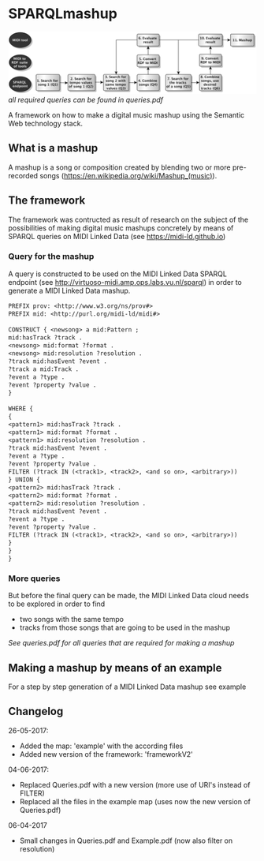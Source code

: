 # SPARQLmashup

![alt text](https://github.com/rickmeerwaldt/SPARQLmashup/blob/master/FrameworkV2.png)
<i>all required queries can be found in queries.pdf</i>

A framework on how to make a digital music mashup using the Semantic Web technology stack.

## What is a mashup
A mashup is a song or composition created by blending two or more pre-recorded songs (https://en.wikipedia.org/wiki/Mashup_(music)).

## The framework
The framework was contructed as result of research on the subject of the possibilities of making digital music mashups concretely by means of SPARQL queries on MIDI Linked Data (see https://midi-ld.github.io)

### Query for the mashup
A query is constructed to be used on the MIDI Linked Data SPARQL endpoint (see http://virtuoso-midi.amp.ops.labs.vu.nl/sparql) in order to generate a MIDI Linked Data mashup. 

```SPARQL
PREFIX prov: <http://www.w3.org/ns/prov#> 
PREFIX mid: <http://purl.org/midi-ld/midi#>

CONSTRUCT { <newsong> a mid:Pattern ;
mid:hasTrack ?track . 
<newsong> mid:format ?format .
<newsong> mid:resolution ?resolution .
?track mid:hasEvent ?event .
?track a mid:Track .
?event a ?type .
?event ?property ?value .
}

WHERE { 
{
<pattern1> mid:hasTrack ?track .
<pattern1> mid:format ?format .
<pattern1> mid:resolution ?resolution .
?track mid:hasEvent ?event .
?event a ?type .
?event ?property ?value .
FILTER (?track IN (<track1>, <track2>, <and so on>, <arbitrary>))
} UNION {
<pattern2> mid:hasTrack ?track .
<pattern2> mid:format ?format .
<pattern2> mid:resolution ?resolution .
?track mid:hasEvent ?event .
?event a ?type .
?event ?property ?value .
FILTER (?track IN (<track1>, <track2>, <and so on>, <arbitrary>))
}
}
}
```

### More queries
But before the final query can be made, the MIDI Linked Data cloud needs to be explored in order to find
- two songs with the same tempo
- tracks from those songs that are going to be used in the mashup

<i>See queries.pdf for all queries that are required for making a mashup</i> 

## Making a mashup by means of an example
For a step by step generation of a MIDI Linked Data mashup see example

## Changelog

26-05-2017:
- Added the map: 'example' with the according files
- Added new version of the framework: 'frameworkV2'

04-06-2017:
- Replaced Queries.pdf with a new version (more use of URI's instead of FILTER)
- Replaced all the files in the example map (uses now the new version of Queries.pdf)

06-04-2017
- Small changes in Queries.pdf and Example.pdf (now also filter on resolution)



